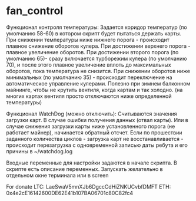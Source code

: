# fan_control
Функционал контроля температуры:
Задается коридор температур (по умолчанию 58-60) в котором скрипт будет пытаться держать карты.
При снижении температуры ниже нижнего порога - происходит плавное снижение оборотов кулера.
При достижении верхнего порога - плавное увеличение оборотов.
При достижении второго порога (по умолчанию 65)- сразу включается турборежим кулера (по умолчанию 70), и после этого плавное увеличение вплоть до максимальных оборотов, пока температура не снизится.
При снижении оборотов ниже минимальных (по умолчанию 35) - происходит переключение на автоматическое управление кулерами. Полезно при зимнем балконном майнинге, чтобы не крутить вентиля, когда картам и так холодно. (на многих картах вентиля просто отключаются ниже определенной температуры)

Функционал WatchDog (можно отключить):
Считываются значения загрузки карт.
В случае ошибки получения данных (отвал карты). Или в случае снижения загрузки карты ниже установленного порога (не работает майнер), начинается обратный отсчет. Если по прошествии заданного количества циклов - загрузка карт не восстанавливается - происходит перезагрузка с одновременной записью даты ребута и его причины в ~/watchdog.log

Входные переменные для настройки задаются в начале скрипта. В скрипте есть описание переменных. Запускать желательно в отдельном окне терминала или в screen

For donate
LTC: LaeSwaV5mnXJb6DgccCdHiZNKUCvbfDMFT
ETH: 0x4e2cE16142600DE62E41b107BA06701c80C82fc4

